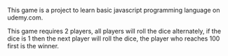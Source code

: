 This game is a project to learn basic javascript programming language on udemy.com.

This game requires 2 players, all players will roll the dice alternately, if the dice is 1 then the next player will roll the dice, the player who reaches 100 first is the winner.
